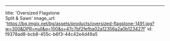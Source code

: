 ---
title: 'Oversized Flagstone <br> Split & Sawn'
image_url: 'https://bq.imgix.net/bg/assets/products/oversized-flagstone-1491.jpg?w=300&DPR=null&q=100&s=47c7bf2fefba02a12356a2a0b123427f'
id: f9378ad8-bcb8-455c-b6f3-44c42e4d49a5
